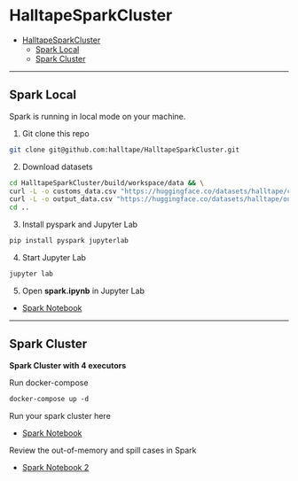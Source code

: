 # HalltapeSparkCluster


- [HalltapeSparkCluster](#halltapesparkcluster)
  - [Spark Local](#spark-local)
  - [Spark Cluster](#spark-cluster)

***
## Spark Local
Spark is running in local mode on your machine.

1. Git clone this repo
```bash
git clone git@github.com:halltape/HalltapeSparkCluster.git
```
2. Download datasets
```bash
cd HalltapeSparkCluster/build/workspace/data && \
curl -L -o customs_data.csv "https://huggingface.co/datasets/halltape/customs_data/resolve/main/customs_data.csv?download=true" && \
curl -L -o output_data.csv "https://huggingface.co/datasets/halltape/output/resolve/main/output_data.csv?download=true" && \
cd ..

```

3. Install pyspark and Jupyter Lab
```bash
pip install pyspark jupyterlab
```

4. Start Jupyter Lab
```bash
jupyter lab
```

5. Open **spark.ipynb** in Jupyter Lab

- [Spark Notebook](build/workspace/spark.ipynb)


***
## Spark Cluster
**Spark Cluster with 4 executors**

Run docker-compose
```Dockerfile
docker-compose up -d
```

Run your spark cluster here

- [Spark Notebook](build/workspace/spark.ipynb)

Review the out-of-memory and spill cases in Spark
- [Spark Notebook 2](build/workspace/spark_oof_spill.ipynb)